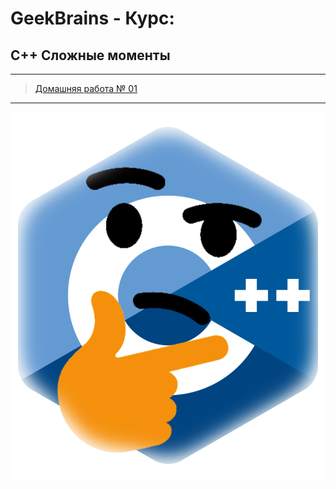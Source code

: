 # GeekBrains - Курс:
## С++ Сложные моменты
-------------------------------
> [Домашняя работа № 01](Homework_01)<br/>

-------------------------------
![Screenshot](Cpp_Logo.png "С++")